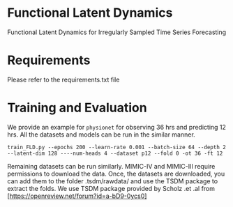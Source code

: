 # Functional Latent Dynamics

Functional Latent Dynamics for Irregularly Sampled Time Series Forecasting
# Requirements
Please refer to the requirements.txt file

# Training and Evaluation

We provide an example for ``physionet`` for observing 36 hrs and predicting 12 hrs. All the datasets and models can be run in the similar manner.

```
train_FLD.py --epochs 200 --learn-rate 0.001 --batch-size 64 --depth 2 --latent-dim 128 ----num-heads 4 --dataset p12 --fold 0 -ot 36 -ft 12
```

Remaining datasets can be run similarly. MIMIC-IV and MIMIC-III require permissions to download the data. Once, the datasets are downloaded, you can add them to the folder .tsdm/rawdata/ and use the TSDM package to extract the folds. 
We use TSDM package provided by Scholz .et .al from [https://openreview.net/forum?id=a-bD9-0ycs0]
